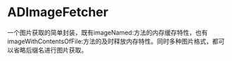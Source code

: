 # ADImageFetcher
一个图片获取的简单封装，既有imageNamed:方法的内存缓存特性，也有imageWithContentsOfFile:方法的及时释放内存特性。同时多种图片格式，都可以省略后缀名进行图片获取。
